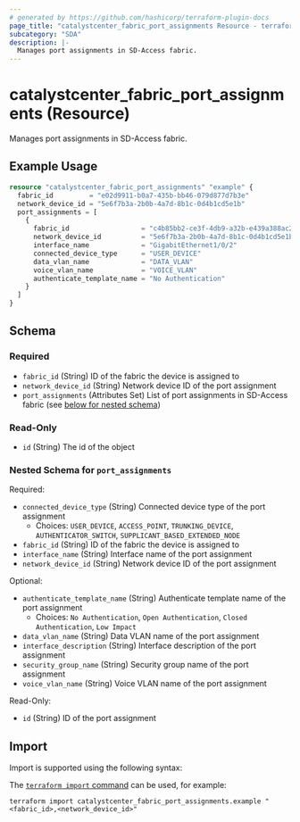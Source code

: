 ```yaml
---
# generated by https://github.com/hashicorp/terraform-plugin-docs
page_title: "catalystcenter_fabric_port_assignments Resource - terraform-provider-catalystcenter"
subcategory: "SDA"
description: |-
  Manages port assignments in SD-Access fabric.
---
```


# catalystcenter_fabric_port_assignments (Resource)

Manages port assignments in SD-Access fabric.

## Example Usage

```terraform
resource "catalystcenter_fabric_port_assignments" "example" {
  fabric_id         = "e02d9911-b0a7-435b-bb46-079d877d7b3e"
  network_device_id = "5e6f7b3a-2b0b-4a7d-8b1c-0d4b1cd5e1b"
  port_assignments = [
    {
      fabric_id                  = "c4b85bb2-ce3f-4db9-a32b-e439a388ac2f"
      network_device_id          = "5e6f7b3a-2b0b-4a7d-8b1c-0d4b1cd5e1b1"
      interface_name             = "GigabitEthernet1/0/2"
      connected_device_type      = "USER_DEVICE"
      data_vlan_name             = "DATA_VLAN"
      voice_vlan_name            = "VOICE_VLAN"
      authenticate_template_name = "No Authentication"
    }
  ]
}
```

<!-- schema generated by tfplugindocs -->
## Schema

### Required

- `fabric_id` (String) ID of the fabric the device is assigned to
- `network_device_id` (String) Network device ID of the port assignment
- `port_assignments` (Attributes Set) List of port assignments in SD-Access fabric (see [below for nested schema](#nestedatt--port_assignments))

### Read-Only

- `id` (String) The id of the object

<a id="nestedatt--port_assignments"></a>
### Nested Schema for `port_assignments`

Required:

- `connected_device_type` (String) Connected device type of the port assignment
  - Choices: `USER_DEVICE`, `ACCESS_POINT`, `TRUNKING_DEVICE`, `AUTHENTICATOR_SWITCH`, `SUPPLICANT_BASED_EXTENDED_NODE`
- `fabric_id` (String) ID of the fabric the device is assigned to
- `interface_name` (String) Interface name of the port assignment
- `network_device_id` (String) Network device ID of the port assignment

Optional:

- `authenticate_template_name` (String) Authenticate template name of the port assignment
  - Choices: `No Authentication`, `Open Authentication`, `Closed Authentication`, `Low Impact`
- `data_vlan_name` (String) Data VLAN name of the port assignment
- `interface_description` (String) Interface description of the port assignment
- `security_group_name` (String) Security group name of the port assignment
- `voice_vlan_name` (String) Voice VLAN name of the port assignment

Read-Only:

- `id` (String) ID of the port assignment

## Import

Import is supported using the following syntax:

The [`terraform import` command](https://developer.hashicorp.com/terraform/cli/commands/import) can be used, for example:

```shell
terraform import catalystcenter_fabric_port_assignments.example "<fabric_id>,<network_device_id>"
```
